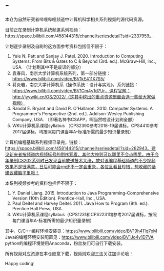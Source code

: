# -
本仓为自然研究者哔哩哔哩频道中计算机科学相关系列视频的源代码资源。

目前正在录制计算机系统频道系列视频：https://space.bilibili.com/458144315/channel/seriesdetail?sid=2337959。

计划逐步录制及自刷的这方面参考资料包括但不限于：
1. Yale N. Patt and Sanjay J. Patel. 2020. Introduction to Computing Systems: From Bits & Gates to C & Beyond (3rd. ed.). McGraw-Hill, Inc., USA. （计划刷其中不是废话的部分）
2. 袁春风，南京大学计算机系统系列，第一部分链接：https://www.bilibili.com/video/BV1kE411X7S5/
3. 蒋炎岩，南京大学计算机系《操作系统：设计与实现》，系列链接：https://www.bilibili.com/video/BV1Cm4y1d7Ur，课程官网：http://jyywiki.cn/OS/2022/（这其中挖出的重点资源里面会选一些给大家做视频）
4. Randal E. Bryant and David R. O'Hallaron. 2010. Computer Systems: A Programmer's Perspective (2nd. ed.). Addison-Wesley Publishing Company, USA. （即著名神书CSAPP，啊当然啦没计划刷全部）
5. WKU计算机系课程syllabus （CPS2390参考2018-19届课标，CPS4410参考2017届课标，均按照每门课当年A-标准所需的最少知识量录制）

计算机编程基础系列视频已录完，链接：https://space.bilibili.com/458144315/channel/seriesdetail?sid=282943。建议新来者按频道内视频标号的倒序观看，其他大神则可以哪里不会点哪里。由于今年录制CS202系列时已发现当前放送技术大涨，故对该编程基础频道的不少视频效果不是很满意，日后可能会rm还不一定会重录，各位且看且珍惜，想收藏的话建议藏脑子里哦！

本系列视频参考的资料包括但不限于：
1. Y. Daniel Liang. 2015. Introduction to Java Programming-Comprehensive Version (10th Edition). Prentice-Hall, Inc., USA.
2. Paul Deitel and Harvey Deitel. 2011. Java How to Program (9th. ed.). Prentice Hall Press, USA.
3. WKU计算机系课程syllabus（CPS1231和CPS2231均参考2017届课标，按照每门课当年A-标准所需的最少知识量录制）

其中，C/C++编程环境安装见：https://www.bilibili.com/video/BV19h411q7xM
Java的编程环境安装配置见：https://www.bilibili.com/video/BV1Jo4y1D7VA
python的编程环境使用Anaconda，粉丝友们可自行下载安装。

所有视频对应资源在本仓随意下载，视频则欢迎三连关注加评论哦！

Happy coding!
